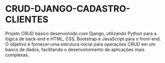 # CRUD-DJANGO-CADASTRO-CLIENTES
Projeto CRUD básico desenvolvido com Django, utilizando Python para a lógica de back-end e HTML, CSS, Bootstrap e JavaScript para o front-end. O objetivo é fornecer uma estrutura inicial para operações CRUD em um banco de dados, facilitando o desenvolvimento de aplicações mais complexas. 
